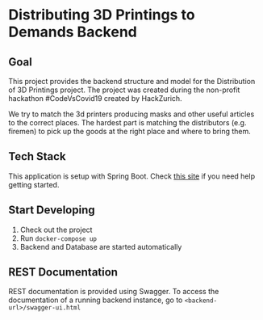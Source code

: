 # Distributing 3D Printings to Demands Backend

## Goal
This project provides the backend structure and model for the Distribution of 3D Printings project.
The project was created during the non-profit hackathon #CodeVsCovid19 created by HackZurich.

We try to match the 3d printers producing masks and other useful articles to the correct places. 
The hardest part is matching the distributors (e.g. firemen) to pick up the goods at the right place and where to bring 
them.

## Tech Stack 
This application is setup with Spring Boot. Check [this site](https://spring.io/guides) if you need help getting started.

## Start Developing
1. Check out the project
2. Run `docker-compose up`
3. Backend and Database are started automatically

## REST Documentation
REST documentation is provided using Swagger. To access the documentation of a running backend instance, go to 
`<backend-url>/swagger-ui.html`
